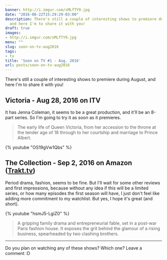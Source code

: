 ```yaml
---
banner: http://i.imgur.com/sMLfTY9.jpg
date: "2016-08-22T15:29:29-03:00"
description: There's still a couple of interesting shows to premiere during August,
  and here I'm to share it with you!
draft: true
images:
- http://i.imgur.com/sMLfTY9.jpg
menu: ""
slug: soon-on-tv-aug2016
tags:
- tv
title: 'Soon on TV #1 - Aug. 2016'
url: posts/soon-on-tv-aug2016
---
```


There's still a couple of interesting shows to premiere during August, and here I'm to share it with you! 

<!--more-->

## Victoria - Aug 28, 2016 on ITV

It has Jenna Coleman, it seems to be a great production, and it'll be an 8-part series. 
So I'm going to try it as soon as it premieres.

> The early life of Queen Victoria, from her accession to the throne at the tender age of 18 
through to her courtship and marriage to Prince Albert.

{% youtube "OS19gVw1Qbs" %}

## The Collection - Sep 2, 2016 on Amazon ([Trakt.tv](https://trakt.tv/shows/the-collection))

Period drama, fashion, seems to be fine. But I'll wait for some other reviews and first impressions, 
because without any idea if this will be a limited series, or how many episodes the first season will have, 
I just don't feel like adding more commitment to my watchlist. But yes, I hope it's great (and short).

{% youtube "hsmJ5-LgiZ0" %}

> A gripping family drama and entrepreneurial fable, set in a post-war Paris fashion house. 
It exposes the grit behind the glamour of a rising business, spearheaded by two clashing brothers.

***

Do you plan on watching any of these shows? Which one? Leave a comment :D
